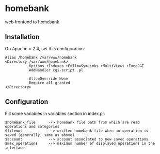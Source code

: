 # homebank

web frontend to homebank

## Installation

On Apache > 2.4, set this configuration:

```
Alias /homebank /var/www/homebank
<Directory /var/www/homebank>
           Options +Indexes +FollowSymLinks +MultiViews +ExecCGI
           AddHandler cgi-script .pl

           AllowOverride None
           Require all granted
</Directory>
```

## Configuration

Fill some variables in variables section in index.pl:

```
$homebank_file      --> homebank file path from which are read operations and categories
$fileout            --> written homebank file when an operation is saved (generally, same as above)
$account            --> account associated to new saved operations
$max_operations     --> maximum number of displayed operations in the interface
```
